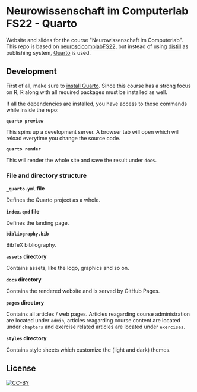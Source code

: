 # Neurowissenschaft im Computerlab FS22 - Quarto

Website and slides for the course "Neurowissenschaft im Computerlab". This repo is based on [neuroscicomplabFS22][1], but instead of using [distill][2] as publishing system, [Quarto][3] is used.

## Development

First of all, make sure to [install Quarto][4]. Since this course has a strong focus on R, R along with all required packages must be installed as well.

If all the dependencies are installed, you have access to those commands while inside the repo:

**`quarto preview`**

This spins up a development server. A browser tab will open which will reload everytime you change the source code.

**`quarto render`**

This will render the whole site and save the result under `docs`.

### File and directory structure

**`_quarto.yml` file**

Defines the Quarto project as a whole.

**`index.qmd` file**

Defines the landing page.

**`bibliography.bib`**

BibTeX bibliography.

**`assets` directory**

Contains assets, like the logo, graphics and so on.

**`docs` directory**

Contains the rendered website and is served by GitHub Pages.

**`pages` directory**

Contains all articles / web pages. Articles reagarding course administration are located under `admin`, articles reagarding course content are located under `chapters` and exercise related articles are located under `exercises`.

**`styles` directory**

Contains style sheets which customize the (light and dark) themes.

## License

[![CC-BY](https://i.creativecommons.org/l/by/4.0/88x31.png)](https://creativecommons.org/licenses/by/4.0/)

[1]: https://github.com/kogpsy/neuroscicomplabFS22
[2]: https://pkgs.rstudio.com/distill/
[3]: https://quarto.org/
[4]: https://quarto.org/docs/get-started/
